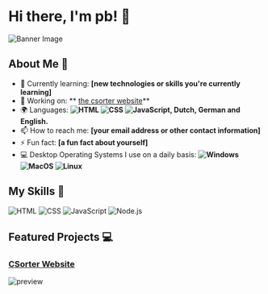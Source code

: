 # Hi there, I'm pb! 👋

![Banner Image](your_banner_image_url_here)

## About Me 🚀

- 🌱 Currently learning: **[new technologies or skills you're currently learning]**
- 🔭 Working on: ** [the csorter website](https://csorter.void14.com)**
- 🌍 Languages: **![HTML](https://img.shields.io/badge/-HTML-E34F26?style=flat-square&logo=html5&logoColor=white) ![CSS](https://img.shields.io/badge/-CSS-1572B6?style=flat-square&logo=css3&logoColor=white) ![JavaScript](https://img.shields.io/badge/-JavaScript-F7DF1E?style=flat-square&logo=javascript&logoColor=black), Dutch, German and English.**
- 📫 How to reach me: **[your email address or other contact information]**
- ⚡ Fun fact: **[a fun fact about yourself]**
- 💻 Desktop Operating Systems I use on a daily basis: **![Windows](https://img.shields.io/badge/Windows-0078D6?style=for-the-badge&logo=windows&logoColor=white) ![MacOS](https://img.shields.io/badge/mac%20os-000000?style=for-the-badge&logo=apple&logoColor=white) ![Linux](https://img.shields.io/badge/Linux-FCC624?style=for-the-badge&logo=linux&logoColor=black)**



## My Skills 🧠

![HTML](https://img.shields.io/badge/-HTML-E34F26?style=flat-square&logo=html5&logoColor=white)
![CSS](https://img.shields.io/badge/-CSS-1572B6?style=flat-square&logo=css3&logoColor=white)
![JavaScript](https://img.shields.io/badge/-JavaScript-F7DF1E?style=flat-square&logo=javascript&logoColor=black)
![Node.js](https://img.shields.io/badge/-Node.js-339933?style=flat-square&logo=node.js&logoColor=white)


## Featured Projects 💻

### [CSorter Website](https://csorter.void14.com)

![preview]([project_1_screenshot_url](https://raw.githubusercontent.com/pointlessbish/csorter/main/public/social-preview-image.png))
 


